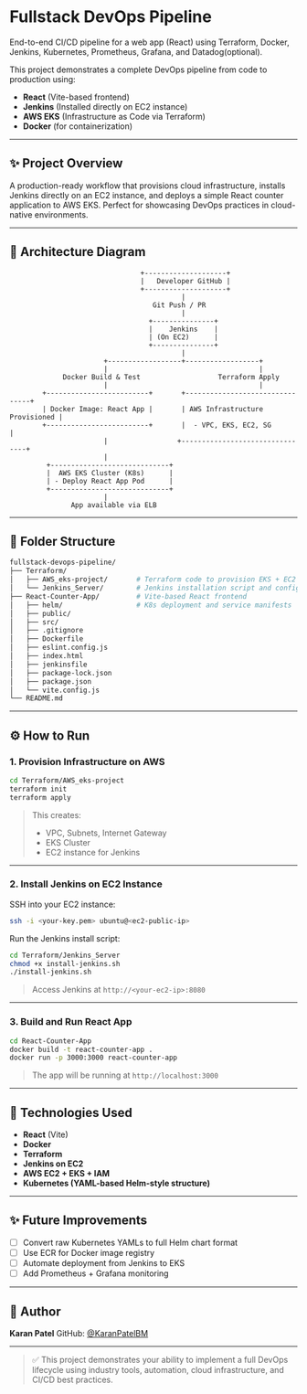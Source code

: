 # Fullstack DevOps Pipeline
End-to-end CI/CD pipeline for a web app (React) using Terraform, Docker, Jenkins, Kubernetes, Prometheus, Grafana, and Datadog(optional).

This project demonstrates a complete DevOps pipeline from code to production using:

* **React** (Vite-based frontend)
* **Jenkins** (Installed directly on EC2 instance)
* **AWS EKS** (Infrastructure as Code via Terraform)
* **Docker** (for containerization)

---

## ✨ Project Overview

A production-ready workflow that provisions cloud infrastructure, installs Jenkins directly on an EC2 instance, and deploys a simple React counter application to AWS EKS. Perfect for showcasing DevOps practices in cloud-native environments.

---

## 🛀 Architecture Diagram

```text
                                +--------------------+
                                |   Developer GitHub |
                                +--------------------+
                                          |
                                   Git Push / PR
                                          |
                                  +---------------+
                                  |    Jenkins    |
                                  | (On EC2)      |
                                  +---------------+
                                          |
                       +------------------+------------------+
                       |                                     |
             Docker Build & Test                   Terraform Apply
                       |                                     |
        +-------------------------+       +--------------------------------+
        | Docker Image: React App |       | AWS Infrastructure Provisioned |
        +-------------------------+       |  - VPC, EKS, EC2, SG           |
                       |                 +--------------------------------+
                       |
         +-----------------------------+
         |  AWS EKS Cluster (K8s)      |
         | - Deploy React App Pod      |
         +-----------------------------+
                       |
               App available via ELB
```

---

## 🔄 Folder Structure

```bash
fullstack-devops-pipeline/
├── Terraform/
│   ├── AWS_eks-project/       # Terraform code to provision EKS + EC2 + IAM
│   └── Jenkins_Server/        # Jenkins installation script and config for EC2
├── React-Counter-App/         # Vite-based React frontend
│   ├── helm/                  # K8s deployment and service manifests
│   ├── public/
│   ├── src/
│   ├── .gitignore
│   ├── Dockerfile
│   ├── eslint.config.js
│   ├── index.html
│   ├── jenkinsfile
│   ├── package-lock.json
│   ├── package.json
│   └── vite.config.js
└── README.md
```

---

## ⚙️ How to Run

### 1. Provision Infrastructure on AWS

```bash
cd Terraform/AWS_eks-project
terraform init
terraform apply
```

> This creates:
>
> * VPC, Subnets, Internet Gateway
> * EKS Cluster
> * EC2 instance for Jenkins

---

### 2. Install Jenkins on EC2 Instance

SSH into your EC2 instance:

```bash
ssh -i <your-key.pem> ubuntu@<ec2-public-ip>
```

Run the Jenkins install script:

```bash
cd Terraform/Jenkins_Server
chmod +x install-jenkins.sh
./install-jenkins.sh
```

> Access Jenkins at `http://<your-ec2-ip>:8080`

---

### 3. Build and Run React App

```bash
cd React-Counter-App
docker build -t react-counter-app .
docker run -p 3000:3000 react-counter-app
```

> The app will be running at `http://localhost:3000`

---

## 🔵 Technologies Used

* **React** (Vite)
* **Docker**
* **Terraform**
* **Jenkins on EC2**
* **AWS EC2 + EKS + IAM**
* **Kubernetes (YAML-based Helm-style structure)**

---

## ✨ Future Improvements

* [ ] Convert raw Kubernetes YAMLs to full Helm chart format
* [ ] Use ECR for Docker image registry
* [ ] Automate deployment from Jenkins to EKS
* [ ] Add Prometheus + Grafana monitoring

---

## 🚀 Author

**Karan Patel**
GitHub: [@KaranPatelBM](https://github.com/KaranPatelBM)

---

> ✅ This project demonstrates your ability to implement a full DevOps lifecycle using industry tools, automation, cloud infrastructure, and CI/CD best practices.

